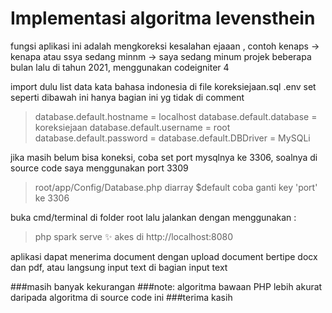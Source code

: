 # Implementasi algoritma levensthein
fungsi aplikasi ini adalah mengkoreksi kesalahan ejaaan , contoh kenaps -> kenapa atau ssya sedang minnm ->  saya sedang minum
projek beberapa bulan lalu di tahun 2021, menggunakan codeigniter 4

import dulu list data kata bahasa indonesia di file koreksiejaan.sql
.env set seperti dibawah ini hanya bagian ini yg tidak di comment 
> database.default.hostname = localhost
> database.default.database = koreksiejaan
> database.default.username = root
> database.default.password = 
> database.default.DBDriver = MySQLi

jika masih belum bisa koneksi, coba set port mysqlnya ke 3306, soalnya di source code saya menggunakan port 3309
> root/app/Config/Database.php
> diarray $default coba ganti key 'port' ke 3306

buka cmd/terminal di folder root lalu jalankan dengan menggunakan :
> php spark serve ✨
akes di http://localhost:8080

aplikasi dapat menerima document dengan upload document bertipe docx dan pdf, atau langsung input text di bagian input text 

###masih banyak kekurangan
###note: algoritma bawaan PHP lebih akurat daripada algoritma di source code ini
###terima kasih
